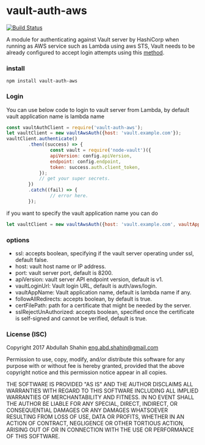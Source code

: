 # vault-auth-aws
[![Build Status](https://travis-ci.org/abdullahshahin/vault-auth-aws.png?branch=master)](https://travis-ci.org/abdullahshahin/vault-auth-aws)

A module for authenticating against Vault server by HashiCorp when running as AWS service such as Lambda using aws STS, Vault needs to be already configured to accept login attempts using this [method](https://www.vaultproject.io/docs/secrets/aws/index.html).

### install 
`npm install vault-auth-aws`

### Login
You can use below code to login to vault server from Lambda, by default vault application name is lambda name
```javascript
const vaultAuthClient = require('vault-auth-aws');
let vaultClient = new vaultAwsAuth({host: 'vault.example.com'});
vaultClient.authenticate()
        .then((success) => {
                const vault = require('node-vault')({
                apiVersion: config.apiVersion,
                endpoint: config.endpoint,
                token: success.auth.client_token,
            });
            // get your super secrets.
        })
        .catch((fail) => {
                // error here.
        });
```
if you want to specify the vault application name you can do
```javascript
let vaultClient = new vaultAwsAuth({host: 'vault.example.com', vaultAppName: 'mySuperSecerts'});
```
### options

- ssl: accepts boolean, specifying if the vault server operating under ssl, default false.
- host: vault host name or IP address.
- port: vault server port, default is 8200.
- apiVersion: vault server API endpoint version, default is v1.
- vaultLoginUrl: Vault login URL, default is auth/aws/login.
- vaultAppName: Vault application name, default is lambda name if any.
- followAllRedirects: accepts boolean, by default is true.
- certFilePath: path for a certificate that might be needed by the server.
- sslRejectUnAuthorized: accepts boolean, specified once the certificate is self-signed and cannot be verified, default is true.

### License (ISC)
Copyright 2017 Abdullah Shahin <eng.abd.shahin@gmail.com>

Permission to use, copy, modify, and/or distribute this software for any purpose with or without fee is hereby granted, provided that the above copyright notice and this permission notice appear in all copies.

THE SOFTWARE IS PROVIDED "AS IS" AND THE AUTHOR DISCLAIMS ALL WARRANTIES WITH REGARD TO THIS SOFTWARE INCLUDING ALL IMPLIED WARRANTIES OF MERCHANTABILITY AND FITNESS. IN NO EVENT SHALL THE AUTHOR BE LIABLE FOR ANY SPECIAL, DIRECT, INDIRECT, OR CONSEQUENTIAL DAMAGES OR ANY DAMAGES WHATSOEVER RESULTING FROM LOSS OF USE, DATA OR PROFITS, WHETHER IN AN ACTION OF CONTRACT, NEGLIGENCE OR OTHER TORTIOUS ACTION, ARISING OUT OF OR IN CONNECTION WITH THE USE OR PERFORMANCE OF THIS SOFTWARE.
